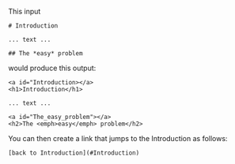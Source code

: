 This input

```
# Introduction

... text ...

## The *easy* problem
```

would produce this output:

```
<a id="Introduction></a>
<h1>Introduction</h1>

... text ...

<a id="The_easy_problem"></a>
<h2>The <emph>easy</emph> problem</h2>
```

You can then create a link that jumps to the Introduction as follows:
```
[back to Introduction](#Introduction)
```